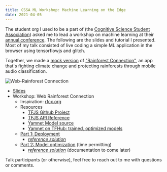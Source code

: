 ```yaml
---
title: CSSA ML Workshop: Machine Learning on the Edge
date: 2021-04-05
---
```


The student org I used to be a part of (the 
[Cognitive Science Student Association](https://cssa-ucsd.org/))
asked me to lead a workshop on machine learning at their
[annual conference](https://cssa-ucsd.github.io/conference2021).
The following are the slides and tutorial I presented. 
Most of my talk consisted of live coding a simple ML application
in the browser using tensorflowjs and glitch.

Together, we made a [mock version](https://insidious-sticky-tank.glitch.me/)
of ["Rainforest Connection"](https://rfcx.org/), an app 
that's fighting climate change and protecting rainforests 
through mobile audio classification.

![Web-Rainforest Connection](https://alxmrs.com/assets/Web-RFCX.webp)

- [Slides](https://docs.google.com/presentation/d/1KCVwKHB4NmEjwLM8pPYlCe1pYqG95-6GqMwChGIzAJ0/edit?usp=sharing)
- Workshop: Web Rainforest Connection
  - Inspiration: [rfcx.org](https://rfcx.org/)
  - Resources
      - [TFJS Github Project](https://github.com/tensorflow/tfjs)
      - [TFJS API Reference](https://js.tensorflow.org/api/3.2.0/)
      - [Yamnet Model source](https://github.com/tensorflow/models/tree/master/research/audioset/yamnet)
      - [Yamnet on TFHub: trained, optimized models](https://tfhub.dev/google/yamnet/1)
  - [Part 1: Deployment](https://glitch.com/edit/#!/quiver-twisty-border)
    - _[reference solution](https://glitch.com/edit/#!/insidious-sticky-tank)_
  - [Part 2: Model optimization](https://colab.research.google.com/drive/1-yEPU0-qjBMfbU37xJTu09JVx0w9FfVO?usp=sharing) (time permitting)
    - _[reference solution](https://colab.research.google.com/drive/1tsqEFUFNN7dTXV7FThMKiMiol1QU0soF?usp=sharing)_ (documentation to come later)

Talk participants (or otherwise), feel free to reach out to me 
with questions or comments. 
